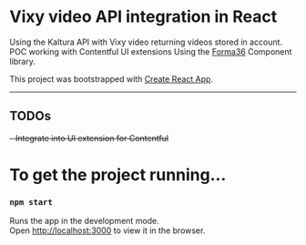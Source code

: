 # Vixy video API integration in React

Using the Kaltura API with Vixy video returning videos stored in account.
POC working with Contentful UI extensions
Using the [Forma36](https://f36-storybook.contentful.com/) Component library.

This project was bootstrapped with [Create React App](https://github.com/facebook/create-react-app).

---

## TODOs
~~- Integrate into UI extension for Contentful~~

# To get the project running...
### `npm start`

Runs the app in the development mode.\
Open [http://localhost:3000](http://localhost:3000) to view it in the browser.
